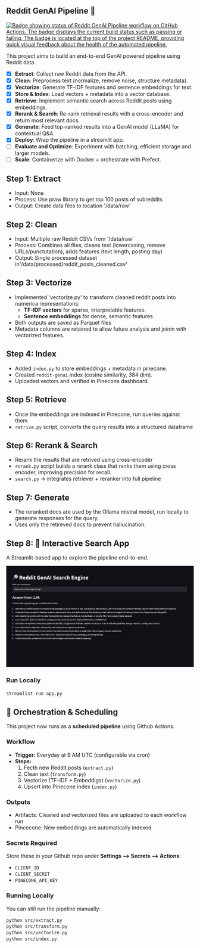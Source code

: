 ## Reddit GenAI Pipeline 🚀

[![Badge showing status of Reddit GenAI Pipeline workflow on GitHub Actions. The badge displays the current build status such as passing or failing. The badge is located at the top of the project README, providing quick visual feedback about the health of the automated pipeline.](https://github.com/Narasimhag/reddit-genai-pipeline/actions/workflows/pipeline.yml/badge.svg)](https://github.com/Narasimhag/reddit-genai-pipeline/actions/workflows/pipeline.yml)

This project aims to build an end-to-end GenAI powered pipeline using Reddit data.
- [x] **Extract**: Collect raw Reddit data from the API.
- [x] **Clean**: Preprocess text (normalize, remove noise, structure metadata).
- [x] **Vectorize**: Generate TF-IDF features and sentence embeddings for text.
- [x] **Store & Index**: Load vectors + metadata into a vector database.
- [x] **Retrieve**: Implement semantic search across Reddit posts using embeddings.
- [x] **Rerank & Search**: Re-rank retrieval results with a cross-encoder and return most relevant docs.
- [x] **Generate**: Feed top-ranked results into a GenAI model (LLaMA) for contextual Q&A
- [x] **Deploy**: Wrap the pipeline in a streamlit app.
- [ ] **Evaluate and Optimize**: Experiment with batching, efficient storage and larger models.
- [ ] **Scale**: Containerize with Docker + orchestrate with Prefect.

## Step 1: Extract
- Input: None
- Process: Use praw library to get top 100 posts of subreddits
- Output: Create data files to location '/data/raw'

## Step 2: Clean
- Input: Multiple raw Reddit CSVs from '/data/raw'
- Process: Combines all files, cleans text (lowercasing, remove URLs/punctutation), adds features (text length, posting day)
- Output: Single processed dataset in'/data/processed/reddit_posts_cleaned.csv'

## Step 3: Vectorize
- Implemented 'vectorize.py' to transform cleaned reddit posts into numerica representations:
    - **TF-IDF vectors** for sparse, interpretable features.
    - **Sentence embeddings** for dense, semantic features.
- Both outputs are saved as Parquet files
- Metadata columns are retained to allow future analysis and joinin with vectorized features.

## Step 4: Index
- Added `index.py` to store embeddings + metadata in pinecone.
- Created `reddit-genai` index (cosine similarity, 384 dim).
- Uploaded vectors and verified in Pinecone dashboard.

## Step 5: Retrieve
- Once the embeddings are indexed in Pinecone, run queries against them
- `retrive.py` script, converts the query results into a structured dataframe

## Step 6: Rerank & Search
- Rerank the results that are retrived using cross-encoder
- `rerank.py` script builds a rerank class that ranks them using cross encoder, improving precision for recall.
- `search.py` -> integrates retriever + reranker into full pipeline

## Step 7: Generate
- The reranked docs are used by the Ollama mistral model, run locally to generate responses for the query.
- Uses only the retireved docs to prevent hallucination.

## Step 8: 🚀 Interactive Search App

A Streamlit-based app to explore the pipeline end-to-end.

![Reddit GenAI Pipeline Screenshot](images/demo_1.png)

### Run Locally
```bash
streamlist run app.py
```
## 🚀 Orchestration & Scheduling

This project now runs as a **scheduled pipeline** using Github Actions.

### Workflow
- **Trigger:** Everyday at 9 AM UTC (configurable via cron)
- **Steps:**
    1. Fecth new Reddit posts (`extract.py`)
    2. Clean text (`transform.py`)
    3. Vectorize (TF-IDF + Embeddigs) (`vectorize.py`)
    4. Upsert into Pinecone index (`index.py`)

### Outputs
- Artifacts: Cleaned and vectorized files are uploaded to each workflow run
- Pincecone: New embeddings are automatically indexed

### Secrets Required
Store these in your Github repo under **Settings --> Secrets --> Actions**:
- `CLIENT_ID`
- `CLIENT_SECRET`
- `PINECONE_API_KEY`

### Running Locally
You can still run the pipeline manually:
```bash
python src/extract.py
python src/transform.py
python src/vectorize.py
python src/index.py
```


